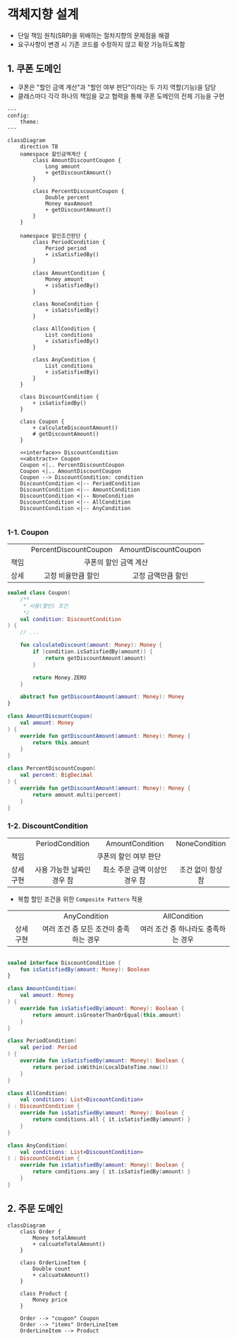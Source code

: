 # 객체지향 설계

- 단일 책임 원칙(SRP)을 위배하는 절차지향의 문제점을 해결
- 요구사항이 변경 시 기존 코드를 수정하지 않고 확장 가능하도록함

## 1. 쿠폰 도메인

- 쿠폰은 "할인 금액 계산"과 "할인 여부 판단"이라는 두 가지 역할(기능)을 담당
- 클래스마다 각각 하나의 책임을 갖고 협력을 통해 쿠폰 도메인의 전체 기능을 구현

```mermaid
---
config:
    theme: 
---

classDiagram
    direction TB
    namespace 할인금액계산 {
        class AmountDiscountCoupon {
            Long amount
            + getDiscountAmount()
        }

        class PercentDiscountCoupon {
            Double percent
            Money maxAmount
            + getDiscountAmount()
        }
    }

    namespace 할인조건판단 {
        class PeriodCondition {
            Period period
            + isSatisfiedBy()
        }

        class AmountCondition {
            Money amount
            + isSatisfiedBy()
        }

        class NoneCondition {
            + isSatisfiedBy()
        }

        class AllCondition {
            List conditions
            + isSatisfiedBy()
        }

        class AnyCondition {
            List conditions
            + isSatisfiedBy()
        }
    }

    class DiscountCondition {
        + isSatisfiedBy()
    }

    class Coupon {
        + calculateDiscountAmount()
        # getDiscountAmount()
    }

    <<interface>> DiscountCondition
    <<abstract>> Coupon
    Coupon <|.. PercentDiscountCoupon
    Coupon <|.. AmountDiscountCoupon
    Coupon --> DiscountCondition: condition
    DiscountCondition <|-- PeriodCondition
    DiscountCondition <|-- AmountCondition
    DiscountCondition <|-- NoneCondition
    DiscountCondition <|-- AllCondition
    DiscountCondition <|-- AnyCondition


```

### 1-1. Coupon

<style>
  th{
    text-align: center;
  }
  td {
    text-align: center;
  }
</style>

<table>
  <tr>
    <td></td>
    <td>PercentDiscountCoupon</td>
    <td>AmountDiscountCoupon</td>
  </tr>
  <tr>
    <td rowspan>책임</td>
    <td colspan="2">쿠폰의 할인 금액 계산</td>
  </tr>
  <tr>
    <td>상세</td>
    <td>고정 비율만큼 할인</td>
    <td>고정 금액만큼 할인</td>
  </tr>
</table>

```kotlin
sealed class Coupon(
    /**
     * 사용(할인) 조건
     */
    val condition: DiscountCondition
) {
    // ...

    fun calculateDiscount(amount: Money): Money {
        if (condition.isSatisfiedBy(amount)) {
            return getDiscountAmount(amount)
        }

        return Money.ZERO
    }

    abstract fun getDiscountAmount(amount: Money): Money
}

class AmountDiscountCoupon(
    val amount: Money
) {
    override fun getDiscountAmount(amount: Money): Money {
        return this.amount
    }
}

class PercentDiscountCoupon(
    val percent: BigDecimal
) {
    override fun getDiscountAmount(amount: Money): Money {
        return amount.multi(percent)
    }
}
```

### 1-2. DiscountCondition

<table>
  <tr>
    <td></td>
    <td>PeriodCondition</td>
    <td>AmountCondition</td>
    <td>NoneCondition</td>
  </tr>
  <tr>
    <td rowspan>책임</td>
    <td colspan="3">쿠폰의 할인 여부 판단</td>
  </tr>
  <tr>
    <td>상세 구현</td>
    <td>사용 가능한 날짜인 경우 참</td>
    <td>최소 주문 금액 이상인 경우 참</td>
    <td>조건 없이 항상 참</td>
  </tr>
</table>

- 복합 할인 조건을 위한 `Composite Pattern` 적용

<table>
  <tr>
    <td></td>
    <td>AnyCondition</td>
    <td>AllCondition</td>
  </tr>
  <tr>
    <td>상세 구현</td>
    <td>여러 조건 중 모든 조건이 충족하는 경우</td>
    <td>여러 조건 중 하나라도 충족하는 경우 </td>
  </tr>
</table>

```kotlin

sealed interface DiscountCondition {
    fun isSatisfiedBy(amount: Money): Boolean
}

class AmountCondition(
    val amount: Money
) {
    override fun isSatisfiedBy(amount: Money): Boolean {
        return amount.isGreaterThanOrEqual(this.amount)
    }
}

class PeriodCondition(
    val period: Period
) {
    override fun isSatisfiedBy(amount: Money): Boolean {
        return period.isWithin(LocalDateTime.now())
    }
}

class AllCondition(
    val conditions: List<DiscountCondition>
) : DiscountCondition {
    override fun isSatisfiedBy(amount: Money): Boolean {
        return conditions.all { it.isSatisfiedBy(amount) }
    }
}

class AnyCondition(
    val conditions: List<DiscountCondition>
) : DiscountCondition {
    override fun isSatisfiedBy(amount: Money): Boolean {
        return conditions.any { it.isSatisfiedBy(amount) }
    }
}

```

## 2. 주문 도메인

```mermaid
classDiagram
    class Order {
        Money totalAmount
        + calcuateTotalAmount()
    }

    class OrderLineItem {
        Double count
        + calcuateAmount()
    }

    class Product {
        Money price
    }

    Order --> "coupon" Coupon
    Order --> "items" OrderLineItem
    OrderLineItem --> Product

```